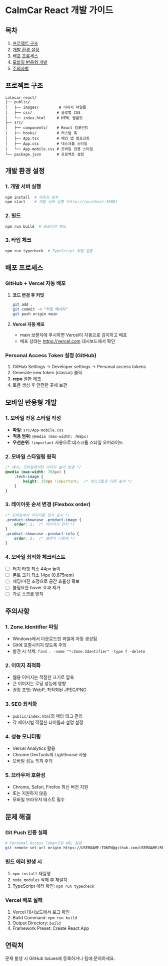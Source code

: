 # CalmCar React 개발 가이드

## 목차
1. [프로젝트 구조](#프로젝트-구조)
2. [개발 환경 설정](#개발-환경-설정)
3. [배포 프로세스](#배포-프로세스)
4. [모바일 반응형 개발](#모바일-반응형-개발)
5. [주의사항](#주의사항)

## 프로젝트 구조

```
calmcar-react/
├── public/
│   ├── images/         # 이미지 파일들
│   ├── css/           # 글로벌 CSS
│   └── index.html     # HTML 템플릿
├── src/
│   ├── components/    # React 컴포넌트
│   ├── hooks/         # 커스텀 훅
│   ├── App.tsx        # 메인 앱 컴포넌트
│   ├── App.css        # 데스크톱 스타일
│   └── App-mobile.css # 모바일 전용 스타일
└── package.json       # 프로젝트 설정

```

## 개발 환경 설정

### 1. 개발 서버 실행
```bash
npm install  # 의존성 설치
npm start    # 개발 서버 실행 (http://localhost:3000)
```

### 2. 빌드
```bash
npm run build  # 프로덕션 빌드
```

### 3. 타입 체크
```bash
npm run typecheck  # TypeScript 타입 검증
```

## 배포 프로세스

### GitHub + Vercel 자동 배포
1. **코드 변경 후 커밋**
   ```bash
   git add .
   git commit -m "커밋 메시지"
   git push origin main
   ```

2. **Vercel 자동 배포**
   - main 브랜치에 푸시하면 Vercel이 자동으로 감지하고 배포
   - 배포 상태는 https://vercel.com 대시보드에서 확인

### Personal Access Token 설정 (GitHub)
1. GitHub Settings → Developer settings → Personal access tokens
2. Generate new token (classic) 클릭
3. **repo** 권한 체크
4. 토큰 생성 후 안전한 곳에 보관

## 모바일 반응형 개발

### 1. 모바일 전용 스타일 작성
- **파일**: `src/App-mobile.css`
- **적용 범위**: `@media (max-width: 768px)`
- **우선순위**: `!important` 사용으로 데스크톱 스타일 오버라이드

### 2. 모바일 스타일링 원칙
```css
/* 예시: 모바일에서만 이미지 높이 변경 */
@media (max-width: 768px) {
    .tech-image {
        height: 250px !important;  /* 데스크톱과 다른 높이 */
    }
}
```

### 3. 레이아웃 순서 변경 (Flexbox order)
```css
/* 모바일에서 이미지를 먼저 표시 */
.product-showcase .product-image {
    order: 1;  /* 이미지가 먼저 */
}
.product-showcase .product-info {
    order: 2;  /* 설명이 나중에 */
}
```

### 4. 모바일 최적화 체크리스트
- [ ] 터치 타겟 최소 44px 높이
- [ ] 폰트 크기 최소 14px (0.875rem)
- [ ] 패딩/마진 조정으로 공간 효율성 확보
- [ ] 불필요한 hover 효과 제거
- [ ] 가로 스크롤 방지

## 주의사항

### 1. Zone.Identifier 파일
- Windows에서 다운로드한 파일에 자동 생성됨
- Git에 포함시키지 않도록 주의
- 발견 시 삭제: `find . -name "*:Zone.Identifier" -type f -delete`

### 2. 이미지 최적화
- 웹용 이미지는 적절한 크기로 압축
- 큰 이미지는 로딩 성능에 영향
- 권장 포맷: WebP, 최적화된 JPEG/PNG

### 3. SEO 최적화
- `public/index.html`의 메타 태그 관리
- 각 페이지별 적절한 타이틀과 설명 설정

### 4. 성능 모니터링
- Vercel Analytics 활용
- Chrome DevTools의 Lighthouse 사용
- 모바일 성능 특히 주의

### 5. 브라우저 호환성
- Chrome, Safari, Firefox 최신 버전 지원
- IE는 지원하지 않음
- 모바일 브라우저 테스트 필수

## 문제 해결

### Git Push 인증 실패
```bash
# Personal Access Token으로 URL 설정
git remote set-url origin https://USERNAME:TOKEN@github.com/USERNAME/REPO.git
```

### 빌드 에러 발생 시
1. `npm install` 재실행
2. `node_modules` 삭제 후 재설치
3. TypeScript 에러 확인: `npm run typecheck`

### Vercel 배포 실패
1. Vercel 대시보드에서 로그 확인
2. Build Command: `npm run build`
3. Output Directory: `build`
4. Framework Preset: Create React App

## 연락처
문제 발생 시 GitHub Issues에 등록하거나 팀에 문의하세요.